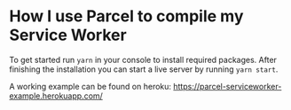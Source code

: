 # How I use Parcel to compile my Service Worker

To get started run `yarn` in your console to install required packages.
After finishing the installation you can start a live server by running `yarn start`.

A working example can be found on heroku: https://parcel-serviceworker-example.herokuapp.com/
